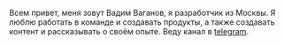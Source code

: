Всем привет, меня зовут Вадим Ваганов, я разработчик из Москвы. Я люблю работать в команде и создавать продукты, а также создавать контент и рассказывать о своём опыте. Веду канал в [telegram](https://t.me/vaganov_vadim).

<!---
vrvaganov/vrvaganov is a ✨ special ✨ repository because its `README.md` (this file) appears on your GitHub profile.
You can click the Preview link to take a look at your changes.
--->
